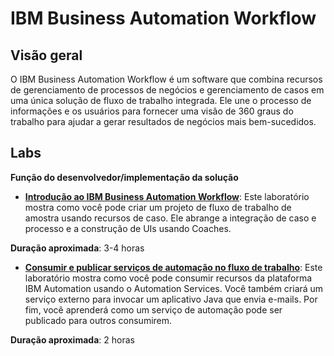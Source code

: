 # IBM Business Automation Workflow

## Visão geral

O IBM Business Automation Workflow é um software que combina recursos de gerenciamento de processos de negócios e gerenciamento de casos em uma única solução de fluxo de trabalho integrada. Ele une o processo de informações e os usuários para fornecer uma visão de 360 ​​graus do trabalho para ajudar a gerar resultados de negócios mais bem-sucedidos.

## Labs

**Função do desenvolvedor/implementação da solução**

- **[Introdução ao IBM Business Automation Workflow](Lab%20Guide%20-%20Introduction%20to%20IBM%20Business%20Automation%20Workflow.pdf)**: Este laboratório mostra como você pode criar um projeto de fluxo de trabalho de amostra usando recursos de caso. Ele abrange a integração de caso e processo e a construção de UIs usando Coaches.

**Duração aproximada**: 3-4 horas

- **[Consumir e publicar serviços de automação no fluxo de trabalho](Lab%20Guide%20-%20Consume%20%26%20Publish%20Automation%20Services%20in%20Workflow.pdf)**: Este laboratório mostra como você pode consumir recursos da plataforma IBM Automation usando o Automation Services. Você também criará um serviço externo para invocar um aplicativo Java que envia e-mails. Por fim, você aprenderá como um serviço de automação pode ser publicado para outros consumirem.

**Duração aproximada**: 2 horas
